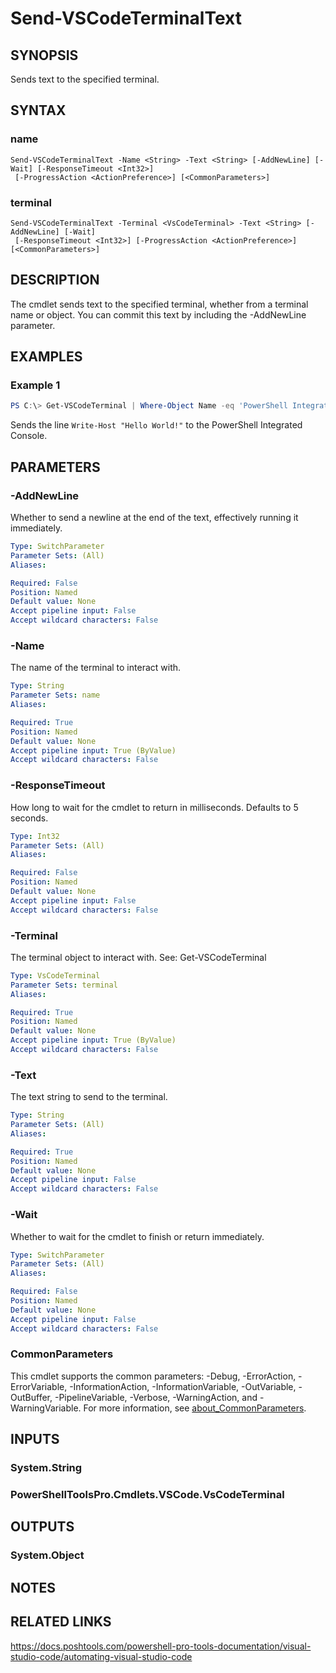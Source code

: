 ﻿---
external help file: PowerShellProTools.VSCode.dll-Help.xml
Module Name: PowerShellProTools.VSCode
online version:
schema: 2.0.0
---

# Send-VSCodeTerminalText

## SYNOPSIS
Sends text to the specified terminal.

## SYNTAX

### name
```
Send-VSCodeTerminalText -Name <String> -Text <String> [-AddNewLine] [-Wait] [-ResponseTimeout <Int32>]
 [-ProgressAction <ActionPreference>] [<CommonParameters>]
```

### terminal
```
Send-VSCodeTerminalText -Terminal <VsCodeTerminal> -Text <String> [-AddNewLine] [-Wait]
 [-ResponseTimeout <Int32>] [-ProgressAction <ActionPreference>] [<CommonParameters>]
```

## DESCRIPTION
The cmdlet sends text to the specified terminal, whether from a terminal name or object. You can commit this text by including the -AddNewLine parameter.

## EXAMPLES

### Example 1
```powershell
PS C:\> Get-VSCodeTerminal | Where-Object Name -eq 'PowerShell Integrated Console' | Send-VSCodeTerminalText -Text 'Write-Host "Hello World!"'
```

Sends the line `Write-Host "Hello World!"` to the PowerShell Integrated Console.

## PARAMETERS

### -AddNewLine
Whether to send a newline at the end of the text, effectively running it immediately.

```yaml
Type: SwitchParameter
Parameter Sets: (All)
Aliases:

Required: False
Position: Named
Default value: None
Accept pipeline input: False
Accept wildcard characters: False
```

### -Name
The name of the terminal to interact with.

```yaml
Type: String
Parameter Sets: name
Aliases:

Required: True
Position: Named
Default value: None
Accept pipeline input: True (ByValue)
Accept wildcard characters: False
```

### -ResponseTimeout
How long to wait for the cmdlet to return in milliseconds. Defaults to 5 seconds.

```yaml
Type: Int32
Parameter Sets: (All)
Aliases:

Required: False
Position: Named
Default value: None
Accept pipeline input: False
Accept wildcard characters: False
```

### -Terminal
The terminal object to interact with. See: Get-VSCodeTerminal

```yaml
Type: VsCodeTerminal
Parameter Sets: terminal
Aliases:

Required: True
Position: Named
Default value: None
Accept pipeline input: True (ByValue)
Accept wildcard characters: False
```

### -Text
The text string to send to the terminal.

```yaml
Type: String
Parameter Sets: (All)
Aliases:

Required: True
Position: Named
Default value: None
Accept pipeline input: False
Accept wildcard characters: False
```

### -Wait
Whether to wait for the cmdlet to finish or return immediately.


```yaml
Type: SwitchParameter
Parameter Sets: (All)
Aliases:

Required: False
Position: Named
Default value: None
Accept pipeline input: False
Accept wildcard characters: False
```

### CommonParameters
This cmdlet supports the common parameters: -Debug, -ErrorAction, -ErrorVariable, -InformationAction, -InformationVariable, -OutVariable, -OutBuffer, -PipelineVariable, -Verbose, -WarningAction, and -WarningVariable. For more information, see [about_CommonParameters](http://go.microsoft.com/fwlink/?LinkID=113216).

## INPUTS

### System.String

### PowerShellToolsPro.Cmdlets.VSCode.VsCodeTerminal

## OUTPUTS

### System.Object

## NOTES

## RELATED LINKS
https://docs.poshtools.com/powershell-pro-tools-documentation/visual-studio-code/automating-visual-studio-code
